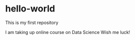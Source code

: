 # hello-world
This is my first repository

I am taking up online course on Data Science
Wish me luck!
